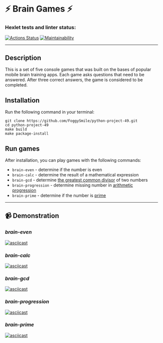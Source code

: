 # :zap: **Brain Games** :zap:

### Hexlet tests and linter status:
[![Actions Status](https://github.com/FoggySmile/python-project-49/workflows/hexlet-check/badge.svg)](https://github.com/FoggySmile/python-project-49/actions)
[![Maintainability](https://api.codeclimate.com/v1/badges/35907134e1d5a6f16dc2/maintainability)](https://codeclimate.com/github/FoggySmile/python-project-49/maintainability)

___
## **Description**
This is a set of five console games that was built on the bases of popular mobile brain training apps. Each game asks questions that need to be answered. After three correct answers, the game is considered to be completed.

## **Installation**
Run the following command in your terminal:
```
git clone https://github.com/FoggySmile/python-project-49.git
cd python-project-49
make build
make package-install
```

## **Run games**
After installation, you can play games with the following commands:

  * ```brain-even``` - determine if the number is even
  * ```brain-calc``` - determine the result of a mathematical expression
  * ```brain-gcd``` - determine [the greatest common divisor](https://en.wikipedia.org/wiki/Greatest_common_divisor) of two numbers
  * ```brain-progression``` - determine missing number in [arithmetic progression](https://en.wikipedia.org/wiki/Arithmetic_progression)
  * ```brain-prime``` - determine if the number is [prime](https://en.wikipedia.org/wiki/List_of_prime_numbers)
___

## :video_camera: **Demonstration**
### *brain-even*
[![asciicast](https://asciinema.org/a/yXH9mgRAymik89KscKWho20bX.svg)](https://asciinema.org/a/yXH9mgRAymik89KscKWho20bX)
### *brain-calc*
[![asciicast](https://asciinema.org/a/Qz7xdhgPGtTh0a8RRkYh9AXsi.svg)](https://asciinema.org/a/Qz7xdhgPGtTh0a8RRkYh9AXsi)
### *brain-gcd*
[![asciicast](https://asciinema.org/a/KiZLvfzuqWah3JhQqv7ya5EJG.svg)](https://asciinema.org/a/KiZLvfzuqWah3JhQqv7ya5EJG)
### *brain-progression*
[![asciicast](https://asciinema.org/a/rqjTBxM7Sw43Q4bnlE7TbJLnA.svg)](https://asciinema.org/a/rqjTBxM7Sw43Q4bnlE7TbJLnA)
### *brain-prime*
[![asciicast](https://asciinema.org/a/8VYffxRu9C9iBunP3lnvK0RB2.svg)](https://asciinema.org/a/8VYffxRu9C9iBunP3lnvK0RB2)